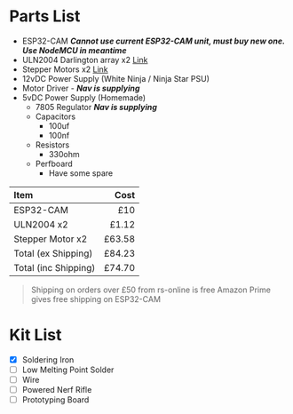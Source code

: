 # Parts List
- ESP32-CAM
	***Cannot use current ESP32-CAM unit, must buy new one. Use NodeMCU in meantime***
- ULN2004 Darlington array x2 [Link](https://uk.rs-online.com/web/p/darlington-pairs/0652825)
- Stepper Motors x2 [Link](https://uk.rs-online.com/web/p/stepper-motors/1805279)
- 12vDC Power Supply (White Ninja / Ninja Star PSU)
- Motor Driver - ***Nav is supplying***
- 5vDC Power Supply (Homemade)
	- 7805 Regulator ***Nav is supplying***
	- Capacitors
		- 100uf
		- 100nf
	- Resistors
		- 330ohm
	- Perfboard
		- Have some spare


| Item | Cost |
| :--- | ---: |
| ESP32-CAM | £10 |
| ULN2004 x2 | £1.12 |
| Stepper Motor x2 | £63.58 |
| Total (ex Shipping) | £84.23 |
| Total (inc Shipping) | £74.70 | 

> Shipping on orders over £50 from rs-online is free
> Amazon Prime gives free shipping on ESP32-CAM


# Kit List
- [x] Soldering Iron
- [ ] Low Melting Point Solder
- [ ] Wire
- [ ] Powered Nerf Rifle
- [ ] Prototyping Board
